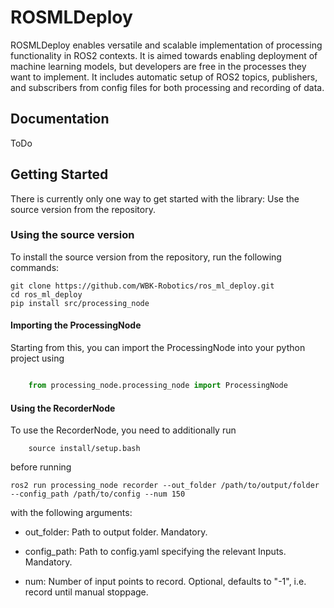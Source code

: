 # ROSMLDeploy
ROSMLDeploy enables versatile and scalable implementation of processing functionality in ROS2 contexts. It is aimed towards enabling deployment of machine learning models, but developers are free in the processes they want to implement. It includes automatic setup of ROS2 topics, publishers, and subscribers from config files for both processing and recording of data.

## Documentation

ToDo

## Getting Started

There is currently only one way to get started with the library: Use the source version from the repository.

### Using the source version

To install the source version from the repository, run the following commands:

```
git clone https://github.com/WBK-Robotics/ros_ml_deploy.git
cd ros_ml_deploy
pip install src/processing_node
```

#### Importing the ProcessingNode

Starting from this, you can import the ProcessingNode into your python project using

```python

    from processing_node.processing_node import ProcessingNode
```

#### Using the RecorderNode

To use the RecorderNode, you need to additionally run
```
    source install/setup.bash
```

before running 

```
ros2 run processing_node recorder --out_folder /path/to/output/folder --config_path /path/to/config --num 150
```

with the following arguments:

- out_folder: Path to output folder. Mandatory.

- config_path: Path to config.yaml specifying the relevant Inputs. Mandatory.

- num: Number of input points to record. Optional, defaults to "-1", i.e. record until manual stoppage.